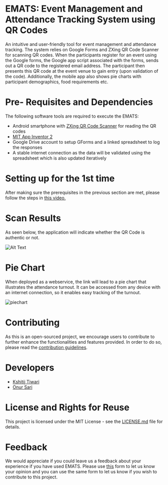 ﻿# EMATS: Event Management and Attendance Tracking System using QR Codes

An intuitive and user-friendly tool for event management and attendance tracking. The system relies on Google Forms and ZXing QR Code Scanner for scanning QR codes. When the participants register for an event using the Google forms, the Google app script associated with the forms, sends out a QR code to the registered email address. The participant then presents this QR code at the event venue to gain entry (upon validation of the code). Additionally, the mobile app also shows pie charts with participant demographics, food requirements etc.


# Pre- Requisites and Dependencies
The following software tools are required to execute the EMATS:
- Android smartphone with [ZXing QR Code Scanner](https://play.google.com/store/apps/details?id=com.google.zxing.client.android&hl=en) for reading the QR codes
- [MIT App Inventor 2](http://ai2.appinventor.mit.edu/)
- Google Drive account to setup GForms and a linked spreadsheet to log the responses
- A stable internet connection as the data will be validated using the spreadsheet which is also updated iteratively


# Setting up for the 1st time
After making sure the prerequisites in the previous section are met, please follow the steps in [this video.](https://youtu.be/9VEm5XgfFrk)



# Scan Results

As seen below, the application will indicate whether the QR Code is authentic or not. 


![Alt Text](https://media.giphy.com/media/TifymW8ZCUUT7o8opq/giphy.gif)

# Pie Chart

When deployed as a webservice, the link will lead to a pie chart that illustrates the attendance turnout. It can be accessed from any device with an internet connection, so it enables easy tracking of the turnout.

![piechart](https://gitlab.com/ktiwari9/event-management-system/uploads/39fd6e13d949b0ab794e93327de17f2c/piechart.PNG)


# Contributing

As this is an open-sourced project, we encourage users to contribute to further enhance the functionalities and features provided. In order to do so, please read the [contribution guidelines](https://gitlab.com/ktiwari9/event-management-system/blob/master/CONTRIBUTING.md).

# Developers
 - [Kshitij Tiwari](https://sites.google.com/view/kshitijtiwari/) 
 - [Onur Sari](https://www.linkedin.com/in/onursari92/)
 
 # License and Rights for Reuse
 This project is licensed under the MIT License - see the [LICENSE.md](https://gitlab.com/ktiwari9/event-management-system/blob/master/LICENSE) file for details.
 
 # Feedback
 We would appreciate if you could leave us a feedback about your experience if you have used EMATS. Please use [this](https://docs.google.com/forms/d/e/1FAIpQLSdXwozGdVolg0sqWU2jXpGPJh0_A-vSuBDzdrt-fSwt9oVznA/viewform?usp=pp_url&entry.260474072=5&entry.879531967=Yes) form to let us know your opinion and you can use the same form to let us know if you wish to contribute to this project.
